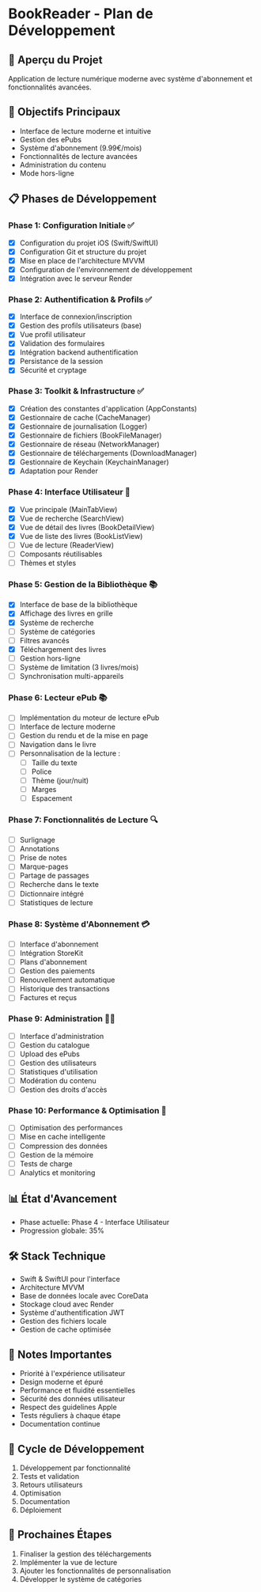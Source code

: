 # BookReader - Plan de Développement

## 📱 Aperçu du Projet
Application de lecture numérique moderne avec système d'abonnement et fonctionnalités avancées.

## 🎯 Objectifs Principaux
- Interface de lecture moderne et intuitive
- Gestion des ePubs
- Système d'abonnement (9.99€/mois)
- Fonctionnalités de lecture avancées
- Administration du contenu
- Mode hors-ligne

## 📋 Phases de Développement

### Phase 1: Configuration Initiale ✅
- [x] Configuration du projet iOS (Swift/SwiftUI)
- [x] Configuration Git et structure du projet
- [x] Mise en place de l'architecture MVVM
- [x] Configuration de l'environnement de développement
- [x] Intégration avec le serveur Render

### Phase 2: Authentification & Profils ✅
- [x] Interface de connexion/inscription
- [x] Gestion des profils utilisateurs (base)
- [x] Vue profil utilisateur
- [x] Validation des formulaires
- [x] Intégration backend authentification
- [x] Persistance de la session
- [x] Sécurité et cryptage

### Phase 3: Toolkit & Infrastructure ✅
- [x] Création des constantes d'application (AppConstants)
- [x] Gestionnaire de cache (CacheManager)
- [x] Gestionnaire de journalisation (Logger)
- [x] Gestionnaire de fichiers (BookFileManager)
- [x] Gestionnaire de réseau (NetworkManager)
- [x] Gestionnaire de téléchargements (DownloadManager)
- [x] Gestionnaire de Keychain (KeychainManager)
- [x] Adaptation pour Render

### Phase 4: Interface Utilisateur 🚧
- [x] Vue principale (MainTabView)
- [x] Vue de recherche (SearchView)
- [x] Vue de détail des livres (BookDetailView)
- [x] Vue de liste des livres (BookListView)
- [ ] Vue de lecture (ReaderView)
- [ ] Composants réutilisables
- [ ] Thèmes et styles

### Phase 5: Gestion de la Bibliothèque 📚
- [x] Interface de base de la bibliothèque
- [x] Affichage des livres en grille
- [x] Système de recherche
- [ ] Système de catégories
- [ ] Filtres avancés
- [x] Téléchargement des livres
- [ ] Gestion hors-ligne
- [ ] Système de limitation (3 livres/mois)
- [ ] Synchronisation multi-appareils

### Phase 6: Lecteur ePub 📚
- [ ] Implémentation du moteur de lecture ePub
- [ ] Interface de lecture moderne
- [ ] Gestion du rendu et de la mise en page
- [ ] Navigation dans le livre
- [ ] Personnalisation de la lecture :
  - [ ] Taille du texte
  - [ ] Police
  - [ ] Thème (jour/nuit)
  - [ ] Marges
  - [ ] Espacement

### Phase 7: Fonctionnalités de Lecture 🔍
- [ ] Surlignage
- [ ] Annotations
- [ ] Prise de notes
- [ ] Marque-pages
- [ ] Partage de passages
- [ ] Recherche dans le texte
- [ ] Dictionnaire intégré
- [ ] Statistiques de lecture

### Phase 8: Système d'Abonnement 💳
- [ ] Interface d'abonnement
- [ ] Intégration StoreKit
- [ ] Plans d'abonnement
- [ ] Gestion des paiements
- [ ] Renouvellement automatique
- [ ] Historique des transactions
- [ ] Factures et reçus

### Phase 9: Administration 👨‍💼
- [ ] Interface d'administration
- [ ] Gestion du catalogue
- [ ] Upload des ePubs
- [ ] Gestion des utilisateurs
- [ ] Statistiques d'utilisation
- [ ] Modération du contenu
- [ ] Gestion des droits d'accès

### Phase 10: Performance & Optimisation 🚀
- [ ] Optimisation des performances
- [ ] Mise en cache intelligente
- [ ] Compression des données
- [ ] Gestion de la mémoire
- [ ] Tests de charge
- [ ] Analytics et monitoring

## 📊 État d'Avancement
- Phase actuelle: Phase 4 - Interface Utilisateur
- Progression globale: 35%

## 🛠 Stack Technique
- Swift & SwiftUI pour l'interface
- Architecture MVVM
- Base de données locale avec CoreData
- Stockage cloud avec Render
- Système d'authentification JWT
- Gestion des fichiers locale
- Gestion de cache optimisée

## 📝 Notes Importantes
- Priorité à l'expérience utilisateur
- Design moderne et épuré
- Performance et fluidité essentielles
- Sécurité des données utilisateur
- Respect des guidelines Apple
- Tests réguliers à chaque étape
- Documentation continue

## 🔄 Cycle de Développement
1. Développement par fonctionnalité
2. Tests et validation
3. Retours utilisateurs
4. Optimisation
5. Documentation
6. Déploiement

## 📅 Prochaines Étapes
1. Finaliser la gestion des téléchargements
2. Implémenter la vue de lecture
3. Ajouter les fonctionnalités de personnalisation
4. Développer le système de catégories 